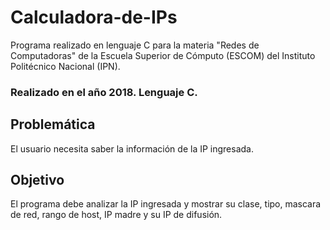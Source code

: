 # Calculadora-de-IPs
Programa realizado en lenguaje C para la materia "Redes de Computadoras" de la Escuela Superior de Cómputo (ESCOM) del Instituto Politécnico Nacional (IPN).

### Realizado en el año 2018. Lenguaje C.

## Problemática
El usuario necesita saber la información de la IP ingresada.

## Objetivo
El programa debe analizar la IP ingresada y mostrar su clase, tipo, mascara de red, rango de host, IP madre y su IP de difusión.
